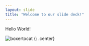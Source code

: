 ```yaml
---
layout: slide
title: "Welcome to our slide deck!"
---
```


Hello World!

![boxertocat](https://octodex.github.com/images/boxertocat_octodex.jpg)
{: .center}
